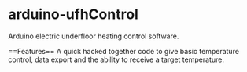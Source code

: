 # arduino-ufhControl
Arduino electric underfloor heating control software. 

==Features==
A quick hacked together code to give basic temperature control, data export and the ability to receive a target temperature.
